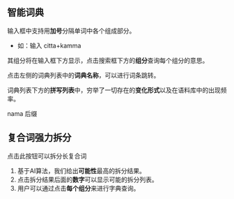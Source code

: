 ## 智能词典

输入框中支持用**加号**分隔单词中各个组成部分。

-   如：输入 citta+kamma

其组分将在输入框下方显示，点击搜索框下方的**组分**查询每个组分的意思。

点击左侧的词典列表中的**词典名称**，可以进行词条跳转。

词典列表下方的**拼写列表**中，穷举了一切存在的**变化形式**以及在语料库中的出现频率。

nama
后缀

## 复合词强力拆分

点击此按钮可以拆分长复合词
1. 基于AI算法，我们给出**可能性**最高的拆分结果。
2. 点击拆分结果后面的**数字**可以显示可能的拆分列表。
3. 用户可以通过点击**每个组分**来进行字典查询。